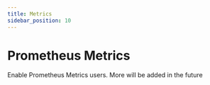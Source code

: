 ```yaml
---
title: Metrics
sidebar_position: 10
---
```


# Prometheus Metrics

Enable Prometheus Metrics users. More will be added in the future
